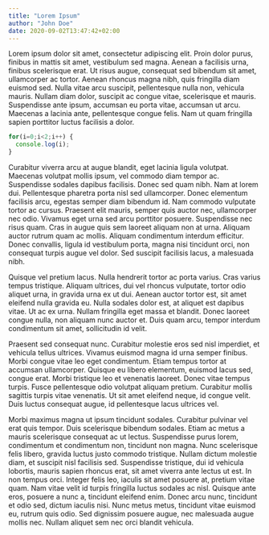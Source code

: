 ```yaml
---
title: "Lorem Ipsum"
author: "John Doe"
date: 2020-09-02T13:47:42+02:00
---
```

Lorem ipsum dolor sit amet, consectetur adipiscing elit. Proin dolor purus, finibus in mattis sit amet, vestibulum sed magna. Aenean a facilisis urna, finibus scelerisque erat. Ut risus augue, consequat sed bibendum sit amet, ullamcorper ac tortor. Aenean rhoncus magna nibh, quis fringilla diam euismod sed. Nulla vitae arcu suscipit, pellentesque nulla non, vehicula mauris. Nullam diam dolor, suscipit ac congue vitae, scelerisque et mauris. Suspendisse ante ipsum, accumsan eu porta vitae, accumsan ut arcu. Maecenas a lacinia ante, pellentesque congue felis. Nam ut quam fringilla sapien porttitor luctus facilisis a dolor.

```javascript
for(i=0;i<2;i++) {
  console.log(i);
}
```
Curabitur viverra arcu at augue blandit, eget lacinia ligula volutpat. Maecenas volutpat mollis ipsum, vel commodo diam tempor ac. Suspendisse sodales dapibus facilisis. Donec sed quam nibh. Nam at lorem dui. Pellentesque pharetra porta nisl sed ullamcorper. Donec elementum facilisis arcu, egestas semper diam bibendum id. Nam commodo vulputate tortor ac cursus. Praesent elit mauris, semper quis auctor nec, ullamcorper nec odio. Vivamus eget urna sed arcu porttitor posuere. Suspendisse nec risus quam. Cras in augue quis sem laoreet aliquam non at urna. Aliquam auctor rutrum quam ac mollis. Aliquam condimentum interdum efficitur. Donec convallis, ligula id vestibulum porta, magna nisi tincidunt orci, non consequat turpis augue vel dolor. Sed suscipit facilisis lacus, a malesuada nibh.

Quisque vel pretium lacus. Nulla hendrerit tortor ac porta varius. Cras varius tempus tristique. Aliquam ultrices, dui vel rhoncus vulputate, tortor odio aliquet urna, in gravida urna ex ut dui. Aenean auctor tortor est, sit amet eleifend nulla gravida eu. Nulla sodales dolor est, at aliquet est dapibus vitae. Ut ac ex urna. Nullam fringilla eget massa et blandit. Donec laoreet congue nulla, non aliquam nunc auctor et. Duis quam arcu, tempor interdum condimentum sit amet, sollicitudin id velit.

Praesent sed consequat nunc. Curabitur molestie eros sed nisl imperdiet, et vehicula tellus ultrices. Vivamus euismod magna id urna semper finibus. Morbi congue vitae leo eget condimentum. Etiam tempus tortor at accumsan ullamcorper. Quisque eu libero elementum, euismod lacus sed, congue erat. Morbi tristique leo et venenatis laoreet. Donec vitae tempus turpis. Fusce pellentesque odio volutpat aliquam pretium. Curabitur mollis sagittis turpis vitae venenatis. Ut sit amet eleifend neque, id congue velit. Duis luctus consequat augue, id pellentesque lacus ultrices vel.

Morbi maximus magna ut ipsum tincidunt sodales. Curabitur pulvinar vel erat quis tempor. Duis scelerisque bibendum sodales. Etiam ac metus a mauris scelerisque consequat ac ut lectus. Suspendisse purus lorem, condimentum et condimentum non, tincidunt non magna. Nunc scelerisque felis libero, gravida luctus justo commodo tristique. Nullam dictum molestie diam, et suscipit nisl facilisis sed. Suspendisse tristique, dui id vehicula lobortis, mauris sapien rhoncus erat, sit amet viverra ante lectus ut est. In non tempus orci. Integer felis leo, iaculis sit amet posuere at, pretium vitae quam. Nam vitae velit id turpis fringilla luctus sodales ac nisl. Quisque ante eros, posuere a nunc a, tincidunt eleifend enim. Donec arcu nunc, tincidunt et odio sed, dictum iaculis nisi. Nunc metus metus, tincidunt vitae euismod eu, rutrum quis odio. Sed dignissim posuere augue, nec malesuada augue mollis nec. Nullam aliquet sem nec orci blandit vehicula. 
